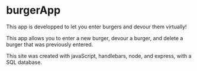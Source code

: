 # burgerApp
This app is developped to let you enter burgers and devour them virtually!

This app allows you to enter a new burger, devour a burger, and delete a burger that was previously entered.

This site was created with javaScript, handlebars, node, and express, with a SQL database.

